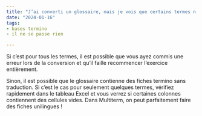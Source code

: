 ```yaml
---
title: "J’ai converti un glossaire, mais je vois que certains termes n’ont pas de traduction dans l’autre langue. Est-ce normal ?"
date: "2024-01-16"
tags:
- bases termino
- il ne se passe rien

---
```


Si c’est pour tous les termes, il est possible que vous ayez commis une erreur lors de la conversion et qu’il faille recommencer l’exercice entièrement.

Sinon, il est possible que le glossaire contienne des fiches termino sans traduction. Si c’est le cas pour seulement quelques termes, vérifiez rapidement dans le tableau Excel et vous verrez si certaines colonnes contiennent des cellules vides. Dans Multiterm, on peut parfaitement faire des fiches unilingues !

